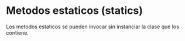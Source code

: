 # Metodos estaticos (statics)

Los metodos estaticos se pueden invocar sin instanciar la clase que los contiene.
